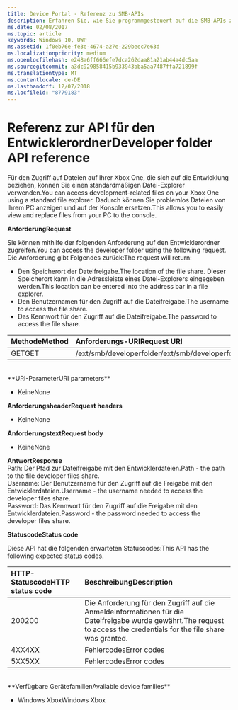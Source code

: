 ```yaml
---
title: Device Portal - Referenz zu SMB-APIs
description: Erfahren Sie, wie Sie programmgesteuert auf die SMB-APIs zugreifen.
ms.date: 02/08/2017
ms.topic: article
keywords: Windows 10, UWP
ms.assetid: 1f0eb76e-fe3e-4674-a27e-229beec7e63d
ms.localizationpriority: medium
ms.openlocfilehash: e248a6ff666efe7dca262daa81a21ab44a4dc5aa
ms.sourcegitcommit: a3dc929858415b933943bba5aa7487ffa721899f
ms.translationtype: MT
ms.contentlocale: de-DE
ms.lasthandoff: 12/07/2018
ms.locfileid: "8779183"
---
```

# <a name="developer-folder-api-reference"></a><span data-ttu-id="62a92-104">Referenz zur API für den Entwicklerordner</span><span class="sxs-lookup"><span data-stu-id="62a92-104">Developer folder API reference</span></span>   
<span data-ttu-id="62a92-105">Für den Zugriff auf Dateien auf Ihrer Xbox One, die sich auf die Entwicklung beziehen, können Sie einen standardmäßigen Datei-Explorer verwenden.</span><span class="sxs-lookup"><span data-stu-id="62a92-105">You can access development-related files on your Xbox One using a standard file explorer.</span></span> <span data-ttu-id="62a92-106">Dadurch können Sie problemlos Dateien von Ihrem PC anzeigen und auf der Konsole ersetzen.</span><span class="sxs-lookup"><span data-stu-id="62a92-106">This allows you to easily view and replace files from your PC to the console.</span></span>

**<span data-ttu-id="62a92-107">Anforderung</span><span class="sxs-lookup"><span data-stu-id="62a92-107">Request</span></span>**

<span data-ttu-id="62a92-108">Sie können mithilfe der folgenden Anforderung auf den Entwicklerordner zugreifen.</span><span class="sxs-lookup"><span data-stu-id="62a92-108">You can access the developer folder using the following request.</span></span> <span data-ttu-id="62a92-109">Die Anforderung gibt Folgendes zurück:</span><span class="sxs-lookup"><span data-stu-id="62a92-109">The request will return:</span></span>    
* <span data-ttu-id="62a92-110">Den Speicherort der Dateifreigabe.</span><span class="sxs-lookup"><span data-stu-id="62a92-110">The location of the file share.</span></span> <span data-ttu-id="62a92-111">Dieser Speicherort kann in die Adressleiste eines Datei-Explorers eingegeben werden.</span><span class="sxs-lookup"><span data-stu-id="62a92-111">This location can be entered into the address bar in a file explorer.</span></span>
* <span data-ttu-id="62a92-112">Den Benutzernamen für den Zugriff auf die Dateifreigabe.</span><span class="sxs-lookup"><span data-stu-id="62a92-112">The username to access the file share.</span></span>
* <span data-ttu-id="62a92-113">Das Kennwort für den Zugriff auf die Dateifreigabe.</span><span class="sxs-lookup"><span data-stu-id="62a92-113">The password to access the file share.</span></span>

<span data-ttu-id="62a92-114">Methode</span><span class="sxs-lookup"><span data-stu-id="62a92-114">Method</span></span>      | <span data-ttu-id="62a92-115">Anforderungs-URI</span><span class="sxs-lookup"><span data-stu-id="62a92-115">Request URI</span></span>
:------     | :-----
<span data-ttu-id="62a92-116">GET</span><span class="sxs-lookup"><span data-stu-id="62a92-116">GET</span></span> | <span data-ttu-id="62a92-117">/ext/smb/developerfolder</span><span class="sxs-lookup"><span data-stu-id="62a92-117">/ext/smb/developerfolder</span></span>
<br />
**<span data-ttu-id="62a92-118">URI-Parameter</span><span class="sxs-lookup"><span data-stu-id="62a92-118">URI parameters</span></span>**

- <span data-ttu-id="62a92-119">Keine</span><span class="sxs-lookup"><span data-stu-id="62a92-119">None</span></span>

**<span data-ttu-id="62a92-120">Anforderungsheader</span><span class="sxs-lookup"><span data-stu-id="62a92-120">Request headers</span></span>**

- <span data-ttu-id="62a92-121">Keine</span><span class="sxs-lookup"><span data-stu-id="62a92-121">None</span></span>

**<span data-ttu-id="62a92-122">Anforderungstext</span><span class="sxs-lookup"><span data-stu-id="62a92-122">Request body</span></span>**

- <span data-ttu-id="62a92-123">Keine</span><span class="sxs-lookup"><span data-stu-id="62a92-123">None</span></span>

**<span data-ttu-id="62a92-124">Antwort</span><span class="sxs-lookup"><span data-stu-id="62a92-124">Response</span></span>**   
<span data-ttu-id="62a92-125">Path: Der Pfad zur Dateifreigabe mit den Entwicklerdateien.</span><span class="sxs-lookup"><span data-stu-id="62a92-125">Path - the path to the file developer files share.</span></span>   
<span data-ttu-id="62a92-126">Username: Der Benutzername für den Zugriff auf die Freigabe mit den Entwicklerdateien.</span><span class="sxs-lookup"><span data-stu-id="62a92-126">Username - the username needed to access the developer files share.</span></span>   
<span data-ttu-id="62a92-127">Password: Das Kennwort für den Zugriff auf die Freigabe mit den Entwicklerdateien.</span><span class="sxs-lookup"><span data-stu-id="62a92-127">Password - the password needed to access the developer files share.</span></span>   

**<span data-ttu-id="62a92-128">Statuscode</span><span class="sxs-lookup"><span data-stu-id="62a92-128">Status code</span></span>**

<span data-ttu-id="62a92-129">Diese API hat die folgenden erwarteten Statuscodes:</span><span class="sxs-lookup"><span data-stu-id="62a92-129">This API has the following expected status codes.</span></span>

<span data-ttu-id="62a92-130">HTTP-Statuscode</span><span class="sxs-lookup"><span data-stu-id="62a92-130">HTTP status code</span></span>      | <span data-ttu-id="62a92-131">Beschreibung</span><span class="sxs-lookup"><span data-stu-id="62a92-131">Description</span></span>
:------     | :-----
<span data-ttu-id="62a92-132">200</span><span class="sxs-lookup"><span data-stu-id="62a92-132">200</span></span> | <span data-ttu-id="62a92-133">Die Anforderung für den Zugriff auf die Anmeldeinformationen für die Dateifreigabe wurde gewährt.</span><span class="sxs-lookup"><span data-stu-id="62a92-133">The request to access the credentials for the file share was granted.</span></span>
<span data-ttu-id="62a92-134">4XX</span><span class="sxs-lookup"><span data-stu-id="62a92-134">4XX</span></span> | <span data-ttu-id="62a92-135">Fehlercodes</span><span class="sxs-lookup"><span data-stu-id="62a92-135">Error codes</span></span>
<span data-ttu-id="62a92-136">5XX</span><span class="sxs-lookup"><span data-stu-id="62a92-136">5XX</span></span> | <span data-ttu-id="62a92-137">Fehlercodes</span><span class="sxs-lookup"><span data-stu-id="62a92-137">Error codes</span></span>
<br />
**<span data-ttu-id="62a92-138">Verfügbare Gerätefamilien</span><span class="sxs-lookup"><span data-stu-id="62a92-138">Available device families</span></span>**

* <span data-ttu-id="62a92-139">Windows Xbox</span><span class="sxs-lookup"><span data-stu-id="62a92-139">Windows Xbox</span></span>
